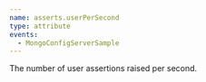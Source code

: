 ```yaml
---
name: asserts.userPerSecond
type: attribute
events:
  - MongoConfigServerSample
---
```


The number of user assertions raised per second.